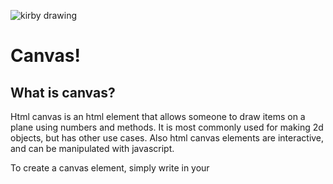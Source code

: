 ![kirby drawing](https://64.media.tumblr.com/3fc8e6b3fb397b57ff216ad9597142ba/tumblr_oghvusSRV91ufr0jio1_400.gif)

# Canvas!

## What is canvas?

Html canvas is an html element that allows someone to draw items on a plane using numbers and methods. It is most commonly used for making 2d objects, but has other use cases. Also html canvas elements are interactive, and can be manipulated with javascript. 

To create a canvas element, simply write in your 